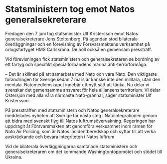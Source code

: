 # Statsministern tog emot Natos generalsekreterare

Fredagen den 7 juni tog statsminister Ulf Kristersson emot Natos generalsekreterare Jens Stoltenberg. På agendan stod bilaterala överläggningar och en förevisning av Försvarsmaktens verksamhet på örlogsfartyget HMS Carlskrona. De höll också en gemensam pressträff.

Vid förevisningen fick statsministern och generalsekretaren se bordning av ett fartyg och specifikt specialförbandens marina anti-terrorförmåga.

– Det är skillnad på att samarbeta med Nato och vara Nato. Den viktigaste förändringen för Sverige sedan 7 mars är kanske inte den militära, utan den mentala. Natomedlemskapet innebär ett nytt sätt att tänka. Nu delar vi svenskar det gemensamma ansvaret för hela alliansens territorium. Vi delar Östersjön med alla våra närmaste Nato-grannar, säger statsminister Ulf Kristersson.

På pressträffen med statsministern och Natos generalsekreterare meddelades nyheten att Sverige tar nästa steg i Natointegrationen genom att bidra med svenskt flyg till Natos luftrumsövervakning. Regeringen har uppdragit åt Försvarsmakten att genomföra verksamhet inom ramen för Nato Air Policing, som är Natos incidentberedskap och syftar till att verka avskräckande och bevara integriteten i Natos luftrum.

Vid de bilaterala överläggningarna samtalade statsministern och generalsekreteraren om det kommande Washingtontoppmötet och stödet till Ukraina.

